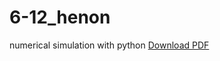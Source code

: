 6-12_henon
==========

numerical simulation with python
[Download PDF](https://github.com/ssh0/6-12_henon/blob/master/6-12_henon.pdf?raw=true)
